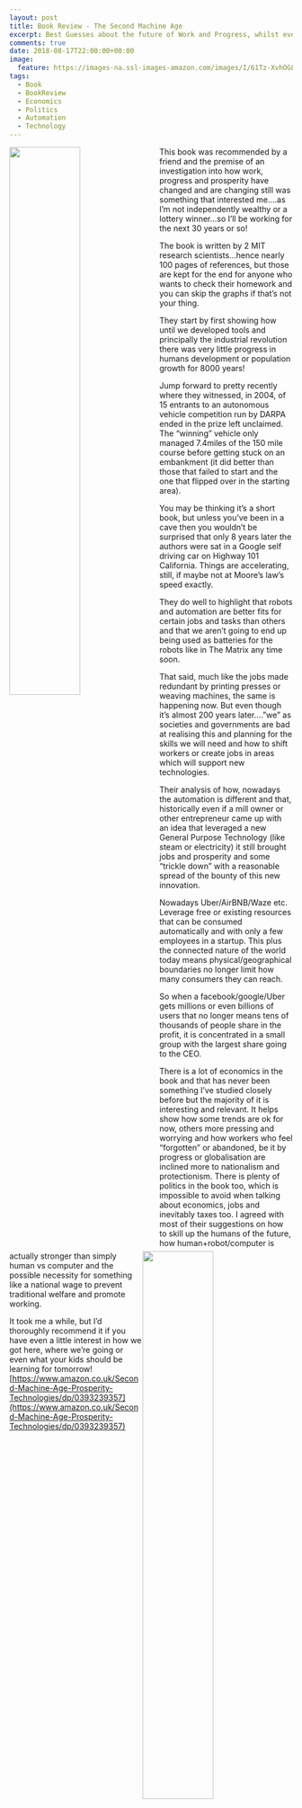 ```yaml
---
layout: post
title: Book Review - The Second Machine Age
excerpt: Best Guesses about the future of Work and Progress, whilst everything accelerates around us
comments: true
date: 2018-08-17T22:00:00+00:00
image:
  feature: https://images-na.ssl-images-amazon.com/images/I/61Tz-XvhOGL._SX331_BO1,204,203,200_.jpg
tags: 
  - Book
  - BookReview
  - Economics
  - Politics
  - Automation
  - Technology
---
```

<img style="float: left;margin: 0px 15px 15px 0px;height:50%;width:50%;" src="https://images-na.ssl-images-amazon.com/images/I/61Tz-XvhOGL._SX331_BO1,204,203,200_.jpg">
This book was recommended by a friend and the premise of an investigation into how work, progress and prosperity have changed and are changing still was something that interested me....as I’m not independently wealthy or a lottery winner...so I’ll be working for the next 30 years or so!


The book is written by 2 MIT research scientists...hence nearly 100 pages of references, but those are kept for the end for anyone who wants to check their homework and you can skip the graphs if that’s not your thing.


They start by first showing how until we developed tools and principally the industrial revolution there was very little progress in humans development or population growth for 8000 years!


Jump forward to pretty recently where they witnessed, in 2004, of 15 entrants to an autonomous vehicle competition run by DARPA ended in the prize left unclaimed.  The “winning” vehicle only managed 7.4miles of the 150 mile course before getting stuck on an embankment (it did better than those that failed to start and the one that flipped over in the starting area).<P>
You may be thinking it’s a short book, but unless you’ve been in a cave then you wouldn’t be surprised that only 8 years later the authors were sat in a Google self driving car on Highway 101 California.  Things are accelerating, still, if maybe not at Moore’s law’s speed exactly.
  
  
They do well to highlight that robots and automation are better fits for certain jobs and tasks than others and that we aren’t going to end up being used as batteries for the robots like in The Matrix any time soon.


That said, much like the jobs made redundant by printing presses or weaving machines, the same is happening now. But even though it’s almost 200 years later....”we” as societies and governments are bad at realising this and planning for the skills we will need and how to shift workers or create jobs in areas which will support new technologies.


Their analysis of how, nowadays the automation is different and that, historically even if a mill owner or other entrepreneur came up with an idea that leveraged a new General Purpose Technology (like steam or electricity) it still brought jobs and prosperity and some “trickle down” with a reasonable spread of the bounty of this new innovation.


Nowadays Uber/AirBNB/Waze etc. Leverage free or existing resources that can be consumed automatically and with only a few employees in a startup.  This plus the connected nature of the world today means physical/geographical boundaries no longer limit how many consumers they can reach.


So when a facebook/google/Uber gets millions or even billions of users that no longer means tens of thousands of people share in the profit, it is concentrated in a small group with the largest share going to the CEO.

<img style="float:right;margin: 0px 15px 15px 0px;height:50%;width:50%;" src="https://theredlist.com/media/database/settings/cinema/1920-1930/metropolis-/005-metropolis-theredlist.jpg">
There is a lot of economics in the book and that has never been something I’ve studied closely before but the majority of it is interesting and relevant. It helps show how some trends are ok for now, others more pressing and worrying and how workers who feel “forgotten” or abandoned, be it by progress or globalisation are inclined more to nationalism and protectionism.
There is plenty of politics in the book too, which is impossible to avoid when talking about economics, jobs and inevitably taxes too. I agreed with most of their suggestions on how to skill up the humans of the future, how human+robot/computer is actually stronger than simply human vs computer and the possible necessity for something like a national wage to prevent traditional welfare and promote working.
  

It took me a while, but I’d thoroughly recommend it if you have even a little interest in how we got here, where we’re going or even what your kids should be learning for tomorrow!
[https://www.amazon.co.uk/Second-Machine-Age-Prosperity-Technologies/dp/0393239357](https://www.amazon.co.uk/Second-Machine-Age-Prosperity-Technologies/dp/0393239357)

